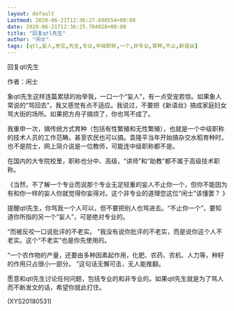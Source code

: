 ```yaml
---
layout: default
Lastmod: 2020-06-21T12:36:27.698554+00:00
date: 2020-06-21T12:36:25.704928+00:00
title: "回复qtl先生"
author: "闲士"
tags: [qtl,妄人,老实,先生,专业,中级职称,一个,非专业,育种,不止,新语丝]
---
```


回复qtl先生

作者：闲士

象qtl先生这样连篇累牍的抬举我，一口一个“妄人”，有一点受宠若惊。如果象人常说的“骂回去”，我又感觉有点不适应。我说过，不要把《新语丝》搞成家庭妇女骂大街的场所。如果把方舟子搞烦了，你也骂不成了。

我重申一次，搞传统方式育种（包括有性繁殖和无性繁殖），也就是一个中级职称的技术人员的工作范畴。甚至农民也可以搞。袁隆平当年开始搞杂交水稻育种时，也不是院士，网上简介说是一位教师，可能连中级职称都不是。

在国内的大专院校里，职称也分中、高级，“讲师”和“助教”都不属于高级技术职称。

《当然，不了解一个专业而说那个专业无足轻重的妄人不止你一个，但你不能因为有和你一样的妄人你就觉得你妄得对。这个非专业的道理您这位“闲士”该懂罢？ 》

提醒qtl先生，你骂我一个人可以，但不要把别人也骂进去。“不止你一个”，要知道你所指的另一个“妄人”，可是绝对专业的。

“而被反咬一口说批评的不老实。 ”我没有说你批评的不老实，而是说你这个人不老实。这个“不老实”也是你先使用的。

“一个农作物的产量，还要由多种因素起作用，化肥、农药、农机、人力等，种籽的作用只占很小一部分。 ”这句话无懈可击，无人能推翻。

愿意和qtl先生讨论任何问题，包括专业的和非专业的。如果qtl先生就是为了骂人而不断发文的话，希望你就此打住。

(XYS20180531)

